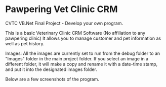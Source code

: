 # Pawpering Vet Clinic CRM
CVTC VB.Net Final Project - Develop your own program. 

This is a basic Veterinary Clinic CRM Software (No affiliation to any pawpering clinic)
It allows you to manage customer and pet information as well as pet history. 

Images: 
All the images are currently set to run from the debug folder to an "Images" folder in the main project folder. 
If you select an image in a different folder, it will make a copy and rename it with a date-time stamp, and put it into the designated images folder.

Below are a few screenshots of the program.

